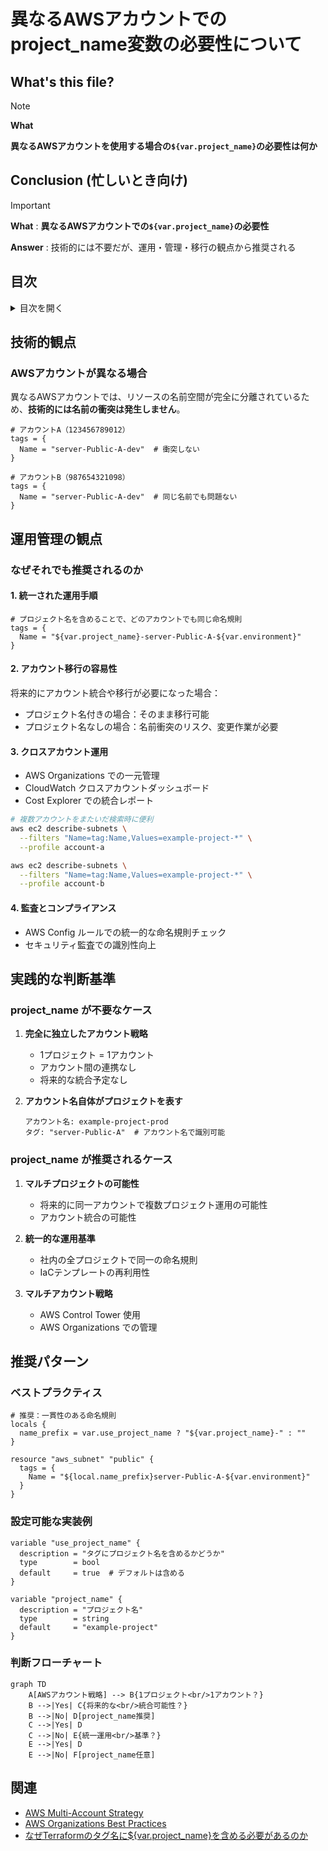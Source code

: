 # 異なるAWSアカウントでのproject_name変数の必要性について

## What's this file?
> [!NOTE]
> **What**
> 
> **異なるAWSアカウントを使用する場合の`${var.project_name}`の必要性は何か**

## Conclusion (忙しいとき向け)
> [!IMPORTANT]
> **What** : **異なるAWSアカウントでの`${var.project_name}`の必要性**
> 
> **Answer** : 技術的には不要だが、運用・管理・移行の観点から推奨される

## 目次
<details>
<summary>目次を開く</summary>

- [技術的観点](#技術的観点)
- [運用管理の観点](#運用管理の観点)
- [実践的な判断基準](#実践的な判断基準)
- [推奨パターン](#推奨パターン)

</details>

## 技術的観点

### AWSアカウントが異なる場合

異なるAWSアカウントでは、リソースの名前空間が完全に分離されているため、**技術的には名前の衝突は発生しません**。

```hcl
# アカウントA（123456789012）
tags = {
  Name = "server-Public-A-dev"  # 衝突しない
}

# アカウントB（987654321098）
tags = {
  Name = "server-Public-A-dev"  # 同じ名前でも問題ない
}
```

## 運用管理の観点

### なぜそれでも推奨されるのか

#### 1. **統一された運用手順**
```hcl
# プロジェクト名を含めることで、どのアカウントでも同じ命名規則
tags = {
  Name = "${var.project_name}-server-Public-A-${var.environment}"
}
```

#### 2. **アカウント移行の容易性**
将来的にアカウント統合や移行が必要になった場合：
- プロジェクト名付きの場合：そのまま移行可能
- プロジェクト名なしの場合：名前衝突のリスク、変更作業が必要

#### 3. **クロスアカウント運用**
- AWS Organizations での一元管理
- CloudWatch クロスアカウントダッシュボード
- Cost Explorer での統合レポート

```bash
# 複数アカウントをまたいだ検索時に便利
aws ec2 describe-subnets \
  --filters "Name=tag:Name,Values=example-project-*" \
  --profile account-a

aws ec2 describe-subnets \
  --filters "Name=tag:Name,Values=example-project-*" \
  --profile account-b
```

#### 4. **監査とコンプライアンス**
- AWS Config ルールでの統一的な命名規則チェック
- セキュリティ監査での識別性向上

## 実践的な判断基準

### project_name が不要なケース

1. **完全に独立したアカウント戦略**
   - 1プロジェクト = 1アカウント
   - アカウント間の連携なし
   - 将来的な統合予定なし

2. **アカウント名自体がプロジェクトを表す**
   ```
   アカウント名: example-project-prod
   タグ: "server-Public-A"  # アカウント名で識別可能
   ```

### project_name が推奨されるケース

1. **マルチプロジェクトの可能性**
   - 将来的に同一アカウントで複数プロジェクト運用の可能性
   - アカウント統合の可能性

2. **統一的な運用基準**
   - 社内の全プロジェクトで同一の命名規則
   - IaCテンプレートの再利用性

3. **マルチアカウント戦略**
   - AWS Control Tower 使用
   - AWS Organizations での管理

## 推奨パターン

### ベストプラクティス

```hcl
# 推奨：一貫性のある命名規則
locals {
  name_prefix = var.use_project_name ? "${var.project_name}-" : ""
}

resource "aws_subnet" "public" {
  tags = {
    Name = "${local.name_prefix}server-Public-A-${var.environment}"
  }
}
```

### 設定可能な実装例

```hcl
variable "use_project_name" {
  description = "タグにプロジェクト名を含めるかどうか"
  type        = bool
  default     = true  # デフォルトは含める
}

variable "project_name" {
  description = "プロジェクト名"
  type        = string
  default     = "example-project"
}
```

### 判断フローチャート

```mermaid
graph TD
    A[AWSアカウント戦略] --> B{1プロジェクト<br/>1アカウント？}
    B -->|Yes| C{将来的な<br/>統合可能性？}
    B -->|No| D[project_name推奨]
    C -->|Yes| D
    C -->|No| E{統一運用<br/>基準？}
    E -->|Yes| D
    E -->|No| F[project_name任意]
```

## 関連
- [AWS Multi-Account Strategy](https://docs.aws.amazon.com/whitepapers/latest/organizing-your-aws-environment/organizing-your-aws-environment.html)
- [AWS Organizations Best Practices](https://docs.aws.amazon.com/organizations/latest/userguide/orgs_best-practices.html)
- [なぜTerraformのタグ名に${var.project_name}を含める必要があるのか](./2025.08.04.22.22_why_tags_name_must_include_project_name_variable.md)